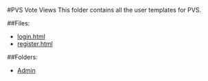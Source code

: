 #PVS Vote Views
This folder contains all the user templates for PVS.

##Files:
* [login.html](/admin/docs/templates/view/user/login.html)
* [register.html](/admin/docs/templates/view/user/register.html)

##Folders:
* [Admin](/admin/docs/templates/view/user/admin/)
